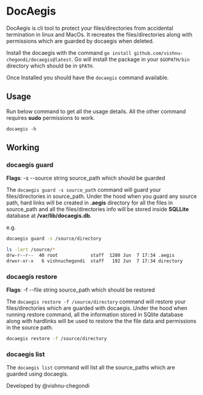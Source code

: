 # DocAegis


DocAegis is cli tool to protect your files/directories from accidental termination in linux and MacOs. It recreates the files/directories along with permissions which are guarded by docaegis when deleted.


Install the docaegis with the command ```go install github.com/vishnu-chegondi/docaegis@latest```. Go will install the package in your ```$GOPATH/bin``` directory which should be in ```$PATH```.

Once Installed you should have the ```docaegis``` command available.

## Usage

Run below command to get all the usage details. All the other command requires **sudo** permissions to work.

```
docaegis -h
```

## Working



### docaegis guard

**Flags**: -s --source string source_path which should be guarded

The ```docaegis guard -s source_path``` command will guard your files/directories in source_path. Under the hood when you guard any source path, hard links will be created in **.aegis** directory for all the files in source_path and all the files/directories info will be stored inside **SQLLite** database at **/var/lib/docaegis.db**.


e.g.

``` sh
docaegis guard -s /source/directory

ls -lart /source/*
drw-r--r--  40 root            staff  1280 Jun  7 17:34 .aegis
drwxr-xr-x   6 vishnuchegondi  staff   192 Jun  7 17:34 directory
```

### docaegis restore

**Flags**: -f --file string source_path which should be restored


The ```docaegis restore -f /source/directory``` command will restore your files/directories which are guarded with docaegis. Under the hood when running restore command, all the information stored in SQlite database along with hardlinks will be used to restore the the file data and permissions in the source path.


``` sh
docaegis restore -f /source/directory
```

### docaegis list

The ```docaegis list``` command will list all the source_paths which are guarded using docaegis.


Developed by @vishnu-chegondi